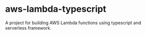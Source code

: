 # aws-lambda-typescript
A project for building AWS Lambda functions using typescript and serverless framework.
